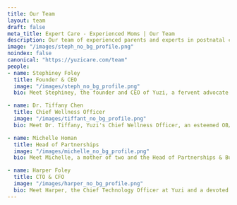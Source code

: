 ```yaml
---
title: Our Team
layout: team
draft: false
meta_title: Expert Care - Experienced Moms | Our Team
description: Our team of experienced parents and experts in postnatal care is passionately committed to supporting your recovery and baby bonding. Learn more about our story.
image: "/images/steph_no_bg_profile.png"
noindex: false
canonical: "https://yuzicare.com/team"
people:
- name: Stephiney Foley
  title: Founder & CEO
  image: "/images/steph_no_bg_profile.png"
  bio: Meet Stephiney, the founder and CEO of Yuzi, a fervent advocate for maternal care and tech innovation. Her personal journey into motherhood, fraught with NICU stays, postpartum depression, and a lack of support and education, ignited an unwavering commitment to revolutionize the postnatal experience for mothers across the U.S. Fueled by her own experiences and recognizing the pain points of countless mothers, Stephiney witnessed a glaring gap in the system – a severe lack of support, care, education, and accessible facilities for new mothers. Drawing upon her professional background as a technical product leader at Amazon, Tesla, and an operations leader in the U.S. Army, Stephiney has honed her skills as both a serial entrepreneur and a tech executive, enriching her passion with expertise. With a track record of launching multiple startups and products, Stephiney's determination is a driving force in her mission to bring transformative change to the lives of mothers nationwide.

- name: Dr. Tiffany Chen
  title: Chief Wellness Officer
  image: "/images/tiffant_no_bg_profile.png"
  bio: Meet Dr. Tiffany, Yuzi's Chief Wellness Officer, an esteemed OB/GYN, and a soon-to-be mother of two. Tiffany’s academic journey led her from Johns Hopkins University to a full academic scholarship for medical school. Her expertise further blossomed during her OB/GYN residency at the University of Washington, where her surgical prowess and patient-centered care garnered distinguished awards. Tiffany prides herself in her commitment in creating an inclusive space for her patients and  firmly believes it is a privilege to be a part of women's lives, whether in moments of triumph or adversity and that it is critical to foster an open and nonjudgmental environment, where all moms feel fully supported and heard.

- name: Michelle Homan
  title: Head of Partnerships
  image: "/images/michelle_no_bg_profile.png"
  bio: Meet Michelle, a mother of two and the Head of Partnerships & Business Development at Yuzi. With a robust background as a partnerships strategy executive, former management consultant, consumer and shopper insights researcher, and a Tuck MBA, Michelle brings a wealth of expertise to our team. Her personal journey of giving birth to her two children far from family support ignited a desire for enhanced postnatal care. This led her to delve into global postnatal care models, revealing a striking absence of birth-parent centric recovery care in the U.S. Fueled by this revelation, Michelle is driven to collaborate with like-minded brands, offering new parents an all-encompassing, supportive, and interconnected postnatal experience that is truly one-of-a-kind.

- name: Harper Foley
  title: CTO & CFO
  image: "/images/harper_no_bg_profile.png"
  bio: Meet Harper, the Chief Technology Officer at Yuzi and a devoted father of two boys. Alongside his wife, Stephiney, he is a serial entrepreneur with a remarkable track record as founders in multiple startups spanning various spaces, from E-commerce to Web3 and Digital Solutions. Harper's diverse journey, which includes roles as a Navy Special Operations Officer, Tech M&A Investment Banker and Full Stack Developer, uniquely positions him to drive Yuzi's technological evolution. His unwavering commitment to innovation propels Yuzi's mission to revolutionize postnatal care, ensuring a transformative impact in the lives of new parents. 
---
```



